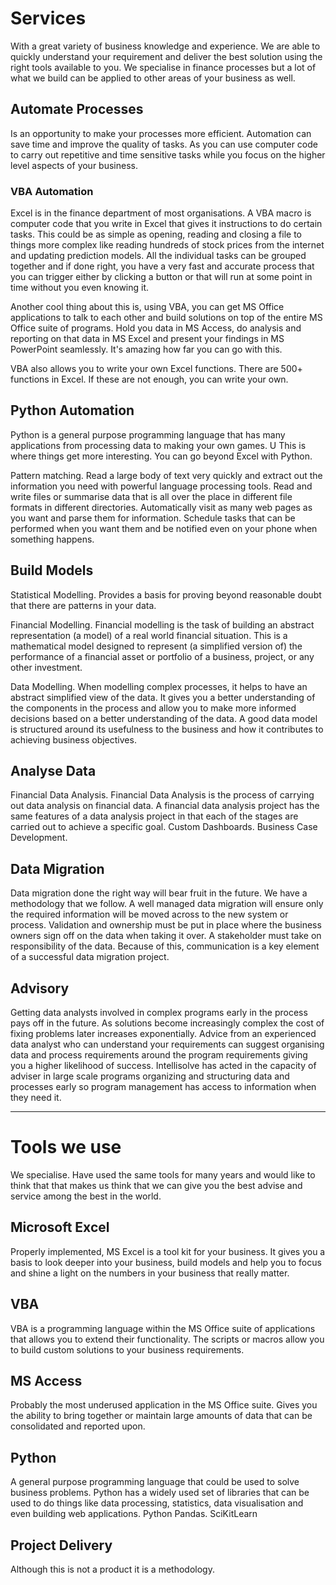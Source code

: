 # Services

With a great variety of business knowledge and experience. We are able to quickly understand your requirement and deliver the best solution using the right tools available to you. We specialise in finance processes but a lot of what we build can be applied to other areas of your business as well. 

## Automate Processes
Is an opportunity to make your processes more efficient. Automation can save time and improve the quality of tasks. As you can use computer code to carry out repetitive and time sensitive tasks while you focus on the higher level aspects of your business. 

### VBA Automation
Excel is in the finance department of most organisations. A VBA macro is computer code that you write in Excel that gives it instructions to do certain tasks. This could be as simple as opening, reading and closing a file to things more complex like reading hundreds of stock prices from the internet and updating prediction models. 
All the individual tasks can be grouped together and if done right, you have a very fast and accurate process that you can trigger either by clicking a button or that will run at some point in time without you even knowing it. 

Another cool thing about this is, using VBA, you can get MS Office applications to talk to each other and build solutions on top of the entire MS Office suite of programs. Hold you data in MS Access, do analysis and reporting on that data in MS Excel and present your findings in MS PowerPoint seamlessly. It's amazing how far you can go with this. 

VBA also allows you to write your own Excel functions. There are 500+ functions in Excel. If these are not enough, you can write your own. 

## Python Automation
Python is a general purpose programming language that has many applications from processing data to making your own games. U
This is where things get more interesting. You can go beyond Excel with Python. 

Pattern matching. Read a large body of text very quickly and extract out the information you need with powerful language processing tools. 
Read and write files or summarise data that is all over the place in different file formats in different directories.
Automatically visit as many web pages as you want and parse them for information. 
Schedule tasks that can be performed when you want them and be notified even on your phone when something happens. 

## Build Models
Statistical Modelling. Provides a basis for proving beyond reasonable doubt that there are patterns in your data. 

Financial Modelling. Financial modelling is the task of building an abstract representation (a model) of a real world financial situation. This is a mathematical model designed to represent (a simplified version of) the performance of a financial asset or portfolio of a business, project, or any other investment.

Data Modelling. When modelling complex processes, it helps to have an abstract simplified view of the data. It gives you a better understanding of the components in the process and allow you to make more informed decisions based on a better understanding of the data. A good data model is structured around its usefulness to the business and how it contributes to achieving business objectives.

## Analyse Data
Financial Data Analysis. Financial Data Analysis is the process of carrying out data analysis on financial data. A financial data analysis project has the same features of a data analysis project in that each of the stages are carried out to achieve a specific goal.
Custom Dashboards. 
Business Case Development.

## Data Migration
Data migration done the right way will bear fruit in the future. We have a methodology that we follow. 
A well managed data migration will ensure only the required information will be moved across to the new system or process. Validation and ownership must be put in place where the business owners sign off on the data when taking it over. A stakeholder must take on responsibility of the data. Because of this, communication is a key element of a successful data migration project.



## Advisory
Getting data analysts involved in complex programs early in the process pays off in the future. As solutions become increasingly complex the cost of fixing problems later increases exponentially. Advice from an experienced data analyst who can understand your requirements can suggest organising data and process requirements around the program requirements giving you a higher likelihood of success. Intellisolve has acted in the capacity of adviser in large scale programs organizing and structuring data and processes early so program management has access to information when they need it.

---
# Tools we use
We specialise. Have used the same tools for many years and would like to think that that makes us think that we can give you the best advise and service among the best in the world. 

## Microsoft Excel
Properly implemented, MS Excel is a tool kit for your business. It gives you a basis to look deeper into your business, build models and help you to focus and shine a light on the numbers in your business that really matter.

## VBA
VBA is a programming language within the MS Office suite of applications that allows you to extend their functionality. The scripts or macros allow you to build custom solutions to your business requirements.

## MS Access
Probably the most underused application in the MS Office suite. Gives you the ability to bring together or maintain large amounts of data that can be consolidated and reported upon.

## Python
A general purpose programming language that could be used to solve business problems. Python has a widely used set of libraries that can be used to do things like data processing, statistics, data visualisation and even building web applications.
Python Pandas. 
SciKitLearn



## Project Delivery
Although this is not a product it is a methodology. 
<!--stackedit_data:
eyJoaXN0b3J5IjpbNzIxNDIxMjEwLC0xMzMzMzc5NjIxLC03OT
AxNDUxNjgsLTExNzA5MzQ3NjgsLTE1NzExMTA5ODYsMTE5OTgx
NTg0OCwtMTUzMTAyODk4MiwxNjA2NTU1NDBdfQ==
-->